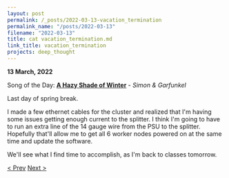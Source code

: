 ```yaml
---
layout: post
permalink: /_posts/2022-03-13-vacation_termination
permalink_name: "/posts/2022-03-13"
filename: "2022-03-13"
title: cat vacation_termination.md
link_title: vacation_termination
projects: deep_thought
---
```

**13 March, 2022**

Song of the Day: [**A Hazy Shade of Winter**](https://youtu.be/dVA-1iJxRQI) - *Simon & Garfunkel*

Last day of spring break.

I made a few ethernet cables for the cluster and realized that I'm having some issues getting enough current to the splitter. I think I'm going to have to run an extra line of the 14 gauge wire from the PSU to the splitter. Hopefully that'll allow me to get all 6 worker nodes powered on at the same time and update the software.

We'll see what I find time to accomplish, as I'm back to classes tomorrow.

[< Prev](/_posts/2022-03-12-power_connected)    [Next >](/all_caught_up)
